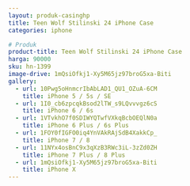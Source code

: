 ```yaml
---
layout: produk-casinghp
title: Teen Wolf Stilinski 24 iPhone Case
categories: iphone

# Produk
product-title: Teen Wolf Stilinski 24 iPhone Case
harga: 90000
sku: hn-1399
image-drive: 1mQsiOfkj1-Xy5M65jz97broG5xa-Biti
gallery:
  - url: 10Pwg5oHnmcrIbAbLAD1_QU1_OZuA-6CM
    title: iPhone 5 / 5s / SE
  - url: 1I0_cb6zpcqkBsod2lTW_s9LQvvvgz6cS
    title: iPhone 6 / 6s
  - url: 1VTvkhO7f0SDIWYQTwfVXkqBcbOEQlN0a
    title: iPhone 6 Plus / 6s Plus
  - url: 1FOY0fIGFO0iq4YnVAkRAjSdB4XakkCp_
    title: iPhone 7 / 8
  - url: 11NYx4osBnC9x3qXzB3RWc3iL-3zZd0ZH
    title: iPhone 7 Plus / 8 Plus
  - url: 1mQsiOfkj1-Xy5M65jz97broG5xa-Biti
    title: iPhone X
---
```

